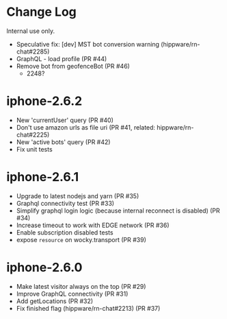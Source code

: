 # Change Log

Internal use only.

* Speculative fix: [dev] MST bot conversion warning (hippware/rn-chat#2285)
* GraphQL - load profile (PR #44)
* Remove bot from geofenceBot (PR #46)
  * 2248?

# iphone-2.6.2

* New 'currentUser' query (PR #40)
* Don't use amazon urls as file uri (PR #41, related: hippware/rn-chat#2225)
* New 'active bots' query (PR #42)
* Fix unit tests

# iphone-2.6.1

* Upgrade to latest nodejs and yarn (PR #35)
* Graphql connectivity test (PR #33)
* Simplify graphql login logic (because internal reconnect is disabled) (PR #34)
* Increase timeout to work with EDGE network (PR #36)
* Enable subscription disabled tests
* expose `resource` on wocky.transport (PR #39)

# iphone-2.6.0

* Make latest visitor always on the top (PR #29)
* Improve GraphQL connectivity (PR #31)
* Add getLocations (PR #32)
* Fix finished flag (hippware/rn-chat#2213) (PR #37)
